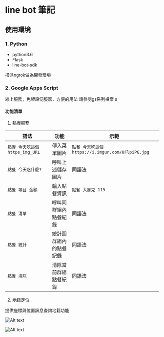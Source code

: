 # line bot 筆記

## 使用環境

### 1. Python
* python3.6
* Flask
* line-bot-sdk

搭派ngrok做為開發環境

### 2. Google Apps Script

線上服務，免架設伺服器，方便的用法
請參閱gs系列檔案
s
#### 功能清單
1. 點餐服務

|語法|功能|示範|
|--|--|--|
|`點餐 今天吃這個 https_img_URL`|傳入菜單圖片|`點餐 今天吃這個 https://i.imgur.com/UFlpiPG.jpg`|
|`點餐 今天吃什麼?`|呼叫上述儲存圖片|同語法|
|`點餐 項目 金額`|輸入點餐資訊|`點餐 大麥克 115`|
|`點餐 清單`|呼叫同群組內點餐紀錄|同語法|
|`點餐 統計`|統計圖群組內的點餐紀錄|同語法|
|`點餐 清除`|清除當前群組點餐紀錄|同語法|

2. 地籍定位

提供座標與位置訊息查詢地籍功能

![Alt text](https://i.imgur.com/R1h1qrr.png)

![Alt text](https://i.imgur.com/HRoFGh0.jpg)